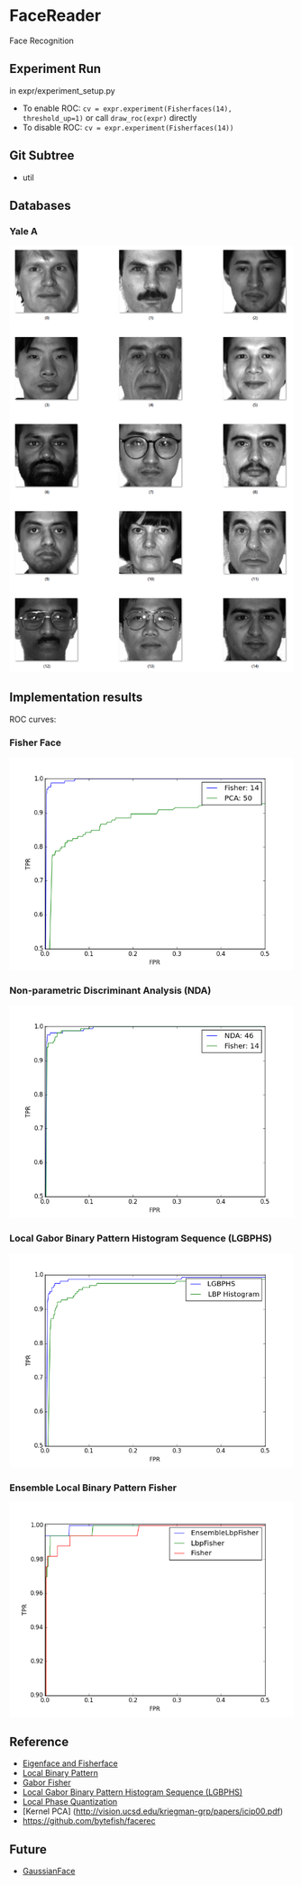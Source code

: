 # FaceReader
Face Recognition  

## Experiment Run
in expr/experiment_setup.py  
* To enable ROC: `cv = expr.experiment(Fisherfaces(14), threshold_up=1)` or call `draw_roc(expr)` directly  
* To disable ROC: `cv = expr.experiment(Fisherfaces(14))`  

## Git Subtree
* util 

## Databases
### Yale A 
![](/img/yale_a.png)  
## Implementation results
ROC curves:  
### Fisher Face  
![](/img/fisher.png)
### Non-parametric Discriminant Analysis (NDA) 
![](/img/nda.png)
### Local Gabor Binary Pattern Histogram Sequence (LGBPHS)
![](/img/LGBPHS.png)
### Ensemble Local Binary Pattern Fisher 
![](/img/ensemble.png)  

## Reference
* [Eigenface and Fisherface](http://www.cs.columbia.edu/~belhumeur/journal/fisherface-pami97.pdf)
* [Local Binary Pattern](http://docs.opencv.org/modules/contrib/doc/facerec/facerec_tutorial.html#local-binary-patterns-histograms)
* [Gabor Fisher](http://citeseerx.ist.psu.edu/viewdoc/download?doi=10.1.1.1.7675&rep=rep1&type=pdf)
* [Local Gabor Binary Pattern Histogram Sequence (LGBPHS)](http://www.jdl.ac.cn/user/sgshan/pub/ICCV2005-ZhangShan-LGBP.pdf)
* [Local Phase Quantization](http://www.ee.oulu.fi/research/imag/mvg/files/pdf/ICISP08.pdf)  
* [Kernel PCA] (http://vision.ucsd.edu/kriegman-grp/papers/icip00.pdf)
* https://github.com/bytefish/facerec

## Future
* [GaussianFace](http://arxiv.org/pdf/1404.3840.pdf) 
